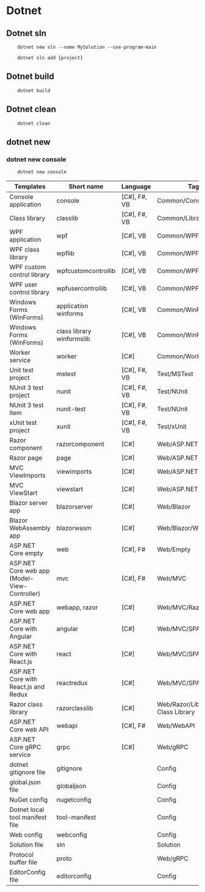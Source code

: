 # Dotnet

## Dotnet sln

        dotnet new sln --name MySolution --use-program-main

        dotnet sln add {project}

## Dotnet build

        dotnet build 

## Dotnet clean

        dotnet clean

## dotnet new

### dotnet new console

        dotnet new console

|Templates|Short name|Language|Tags|Introduced|
|---------|----------|--------|----|----------|
|Console application	|console|	[C#], F#, VB|	Common/Console|	1.0|
|Class library	|classlib	|[C#], F#, VB|	Common/Library|	1.0|
|WPF application	|wpf|	[C#], VB|	Common/WPF|	3.0 (5.0 for VB)|
|WPF class library	|wpflib|	[C#], VB|	Common/WPF|	3.0 (5.0 for VB)|
|WPF custom control library	|wpfcustomcontrollib|	[C#], VB|	Common/WPF|	3.0 (5.0 for VB)|
|WPF user control library	|wpfusercontrollib|	[C#], VB|	Common/WPF|	3.0 (5.0 for VB)|
|Windows Forms (WinForms) |application	winforms|	[C#], VB|	Common/WinForms|	3.0 (5.0 for VB)|
|Windows Forms (WinForms) |class library	winformslib|	[C#], VB|	Common/WinForms|	3.0 (5.0 for VB)|
|Worker service	|worker	|[C#]	|Common/Worker/Web	|3.0|
|Unit test project	|mstest	|[C#], F#, VB	|Test/MSTest|	1.0|
|NUnit 3 test project	|nunit|	[C#], F#, VB	|Test/NUnit	|2.1.400|
|NUnit 3 test item	|nunit-test|	[C#], F#, VB	|Test/NUnit	|2.2|
|xUnit test project	|xunit|	[C#], F#, VB	|Test/xUnit	|1.0|
|Razor component	|razorcomponent|	[C#]	|Web/ASP.NET|	3.0|
|Razor page	|page	|[C#]	|Web/ASP.NET	|2.0|
|MVC ViewImports	|viewimports|	[C#]	|Web/ASP.NET	|2.0|
|MVC ViewStart	|viewstart	|[C#]	|Web/ASP.NET|	2.0|
|Blazor server app	|blazorserver|	[C#]	|Web/Blazor|	3.0|
|Blazor WebAssembly app	|blazorwasm|	[C#]	|Web/Blazor/WebAssembly|	3.1.300|
|ASP.NET Core empty	|web|	[C#], F#	|Web/Empty|	1.0|
|ASP.NET Core web app (Model-View-Controller)	|mvc	|[C#], F#	|Web/MVC	|1.0|
|ASP.NET Core web app	|webapp, razor	|[C#]	|Web/MVC/Razor Pages	|2.2, 2.0|
|ASP.NET Core with Angular	|angular	|[C#]	|Web/MVC/SPA	|2.0|
|ASP.NET Core with React.js	|react	|[C#]	|Web/MVC/SPA	|2.0|
|ASP.NET Core with React.js and Redux	|reactredux	|[C#]	|Web/MVC/SPA	|2.0|
|Razor class library	|razorclasslib	|[C#]	|Web/Razor/Library/Razor Class Library	|2.1|
|ASP.NET Core web API	|webapi	|[C#], F#	|Web/WebAPI|	1.0|
|ASP.NET Core gRPC service	|grpc	|[C#]	|Web/gRPC|	3.0|
|dotnet gitignore file	|gitignore|		|Config|	3.0|
|global.json file	|globaljson|		|Config|	2.0|
|NuGet config	|nugetconfig|		|Config|	1.0|
|Dotnet local tool manifest file	|tool-manifest|		|Config|	3.0|
|Web config	|webconfig|		|Config|	1.0|
|Solution file	|sln|		|Solution|	1.0|
|Protocol buffer file	|proto	|	|Web/gRPC|	3.0|
|EditorConfig file	|editorconfig|		|Config|	6.0|